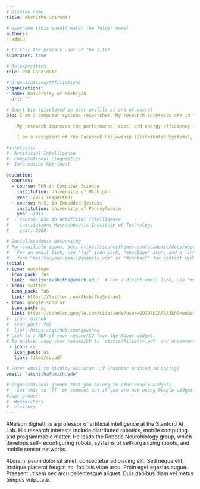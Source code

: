 ```yaml
---
# Display name
title: Akshitha Sriraman

# Username (this should match the folder name)
authors:
- admin

# Is this the primary user of the site?
superuser: true

# Role/position
role: PhD Candidate

# Organizations/Affiliations
organizations:
- name: University of Michigan
  url: ""

# Short bio (displayed in user profile at end of posts)
bio: I am a computer systems researcher. My research interests are in the areas of computer architecture and systems software, focusing on designing efficient hyperscale web systems.

    My research improves the performance, cost, and energy efficiency of hyperscale web services. Current web service systems introduce trade-offs between performance and numerous features essential for cost- and energy-efficient operation of data centers (e.g., high server utilization, continuous power management, and use of commodity hardware and software). Specifically, I have designed and implemented practical and scalable systems that improve service performance across the system stack, without sacrificing cost- and energy-efficiency in modern hyperscale web systems.

    I am a recipient of the Facebook Fellowship (Distributed Systems), a UIUC Rising Stars in EECS Workshop participant, and a recipient of the Rackham Graduate Fellowship. My work has resulted in multiple research papers at top-tier computer architecture and systems venues like OSDI, ISCA, and ASPLOS.

#interests:
#- Artificial Intelligence
#- Computational Linguistics
#- Information Retrieval

education:
  courses:
  - course: PhD in Computer Science
    institution: University of Michigan
    year: 2021 (expected)
  - course: M.S. in Embedded Systems
    institution: University of Pennsylvania
    year: 2015
#  - course: BSc in Artificial Intelligence
#    institution: Massachusetts Institute of Technology
#    year: 2008

# Social/Academic Networking
# For available icons, see: https://sourcethemes.com/academic/docs/page-builder/#icons
#   For an email link, use "fas" icon pack, "envelope" icon, and a link in the
#   form "mailto:your-email@example.com" or "#contact" for contact widget.
social:
- icon: envelope
  icon_pack: fas
  link: 'mailto:akshitha@umich.edu'  # For a direct email link, use "mailto:test@example.org".
- icon: twitter
  icon_pack: fab
  link: https://twitter.com/AkshithaSriram1
- icon: google-scholar
  icon_pack: ai
  link: https://scholar.google.com/citations?user=QOXOlbIAAAAJ&hl=en&oi=ao
#- icon: github
#  icon_pack: fab
#  link: https://github.com/gcushen
# Link to a PDF of your resume/CV from the About widget.
# To enable, copy your resume/CV to `static/files/cv.pdf` and uncomment the lines below.
 - icon: cv
   icon_pack: ai
   link: files/cv.pdf

# Enter email to display Gravatar (if Gravatar enabled in Config)
email: "akshitha@umich.edu"

# Organizational groups that you belong to (for People widget)
#   Set this to `[]` or comment out if you are not using People widget.
#user_groups:
#- Researchers
#- Visitors
---
```


#Nelson Bighetti is a professor of artificial intelligence at the Stanford AI Lab. His research interests include distributed robotics, mobile computing and programmable matter. He leads the Robotic Neurobiology group, which develops self-reconfiguring robots, systems of self-organizing robots, and mobile sensor networks.

#Lorem ipsum dolor sit amet, consectetur adipiscing elit. Sed neque elit, tristique placerat feugiat ac, facilisis vitae arcu. Proin eget egestas augue. Praesent ut sem nec arcu pellentesque aliquet. Duis dapibus diam vel metus tempus vulputate.
